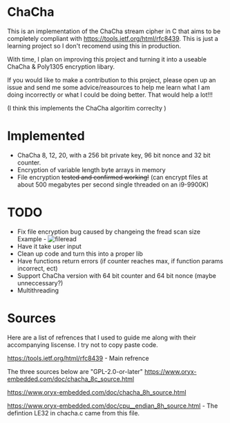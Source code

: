 # ChaCha
This is an implementation of the ChaCha stream cipher in C that aims to be completely compliant with https://tools.ietf.org/html/rfc8439. This is just a learning project so I don't recomend using this in production.

With time, I plan on improving this project and turning it into a useable ChaCha & Poly1305 encryption libary.

If you would like to make a contribution to this project, please open up an issue and send me some advice/reasources to help me learn what I am doing incorrectly or what I could be doing better. That would help a lot!!!

(I think this implements the ChaCha algoritim correclty )

# Implemented
* ChaCha 8, 12, 20, with a 256 bit private key, 96 bit nonce and 32 bit counter.
* Encryption of variable length byte arrays in memory 
* File encryption ~~tested and confirmed working!~~ (can encrypt files at about 500 megabytes per second single threaded on an i9-9900K)

# TODO
* Fix file encryption bug caused by changeing the fread scan size
Example - ![fileread](https://user-images.githubusercontent.com/76749623/117550456-860d9580-b00e-11eb-874c-f88bef23ce80.png)
* Have it take user input
* Clean up code and turn this into a proper lib
* Have functions return errors (if counter reaches max, if function params incorrect, ect)
* Support ChaCha version with 64 bit counter and 64 bit nonce (maybe unneccessary?)
* Multithreading

# Sources
Here are a list of refrences that I used to guide me along with their accompanying liscense. I try not to copy paste code.

https://tools.ietf.org/html/rfc8439 - Main refrence

The three sources below are "GPL-2.0-or-later"
https://www.oryx-embedded.com/doc/chacha_8c_source.html

https://www.oryx-embedded.com/doc/chacha_8h_source.html

https://www.oryx-embedded.com/doc/cpu__endian_8h_source.html - The defintion LE32 in chacha.c came from this file.
